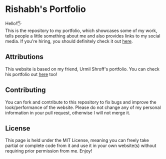 # Rishabh's Portfolio

Hello!🖐
<br>
This is the repository to my portfolio, which showcases some of my work, tells people a little something about me and also provides links to my social media. If you're hiring, you should definitely check it out [here](http://nrishabh.github.io).

## Attributions
This website is based on my friend, Urmil Shroff's portfolio. You can check his portfolio out [here](http://www.urmilshroff.tech) too!

## Contributing
You can fork and contribute to this repository to fix bugs and improve the look/performance of the website. Please do not change any of my personal information in your pull request, otherwise I will not merge it.


## License
This page is held under the MIT License, meaning you can freely take partial or complete code from it and use it in your own website(s) without requiring prior permission from me. Enjoy!